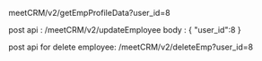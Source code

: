 meetCRM/v2/getEmpProfileData?user_id=8

post api : /meetCRM/v2/updateEmployee
body : {
"user_id":8
}

post api for delete employee: /meetCRM/v2/deleteEmp?user_id=8
